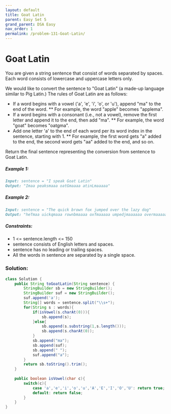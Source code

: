 ```yaml
---
layout: default
title: Goat Latin
parent: Easy Set 5
grand_parent: DSA Easy
nav_order: 1
permalink: /problem-131-Goat-Latin/
---
```

# Goat Latin
You are given a string sentence that consist of words separated by spaces. Each word consists of lowercase and uppercase letters only.

We would like to convert the sentence to "Goat Latin" (a made-up language similar to Pig Latin.) The rules of Goat Latin are as follows:

* If a word begins with a vowel ('a', 'e', 'i', 'o', or 'u'), append "ma" to the end of the word.
** For example, the word "apple" becomes "applema".
* If a word begins with a consonant (i.e., not a vowel), remove the first letter and append it to the end, then add "ma".
** For example, the word "goat" becomes "oatgma".
* Add one letter 'a' to the end of each word per its word index in the sentence, starting with 1.
** For example, the first word gets "a" added to the end, the second word gets "aa" added to the end, and so on.

Return the final sentence representing the conversion from sentence to Goat Latin.

##### Example 1:
```markdown
Input: sentence = "I speak Goat Latin"
Output: "Imaa peaksmaaa oatGmaaaa atinLmaaaaa"
```
##### Example 2:
```markdown
Input: sentence = "The quick brown fox jumped over the lazy dog"
Output: "heTmaa uickqmaaa rownbmaaaa oxfmaaaaa umpedjmaaaaaa overmaaaaaaa hetmaaaaaaaa azylmaaaaaaaaa ogdmaaaaaaaaaa"
```
##### Constraints:
* 1 <= sentence.length <= 150
* sentence consists of English letters and spaces.
* sentence has no leading or trailing spaces.
* All the words in sentence are separated by a single space.

### Solution:
```java
class Solution {
    public String toGoatLatin(String sentence) {
        StringBuilder sb = new StringBuilder();
        StringBuilder suf = new StringBuilder();
        suf.append('a');
        String[] words = sentence.split("\\s+");
        for(String s : words){
            if(isVowel(s.charAt(0))){
                sb.append(s);
            }else{
                sb.append(s.substring(1,s.length()));
                sb.append(s.charAt(0));
            }
            sb.append("ma");
            sb.append(suf);
            sb.append(" ");
            suf.append("a");
        }
        return sb.toString().trim();
    }
    
    public boolean isVowel(char c){
        switch(c){
            case 'a','e','i','o','u','A','E','I','O','U': return true;
            default: return false;
        }
    }
}
```